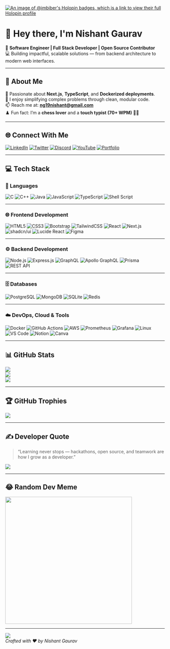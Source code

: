 [![An image of @imbiber's Holopin badges, which is a link to view their full Holopin profile](https://holopin.me/imbiber)](https://holopin.io/@imbiber)

# 👋 Hey there, I'm **Nishant Gaurav**  

🎯 **Software Engineer | Full Stack Developer | Open Source Contributor**  
💻 Building impactful, scalable solutions — from backend architecture to modern web interfaces.  

---

## 💫 About Me  

🚀 Passionate about **Next.js**, **TypeScript**, and **Dockerized deployments**.  
🧩 I enjoy simplifying complex problems through clean, modular code.  
📫 Reach me at: **ng19nishant@gmail.com**  
♟️ Fun fact: I’m a **chess lover** and a **touch typist (70+ WPM)** 👨‍💻  

---

## 🌐 Connect With Me  

[![LinkedIn](https://img.shields.io/badge/LinkedIn-%230A66C2.svg?style=for-the-badge&logo=linkedin&logoColor=white)](https://linkedin.com/in/nishantgaurav19)
[![Twitter](https://img.shields.io/badge/Twitter-%231DA1F2.svg?style=for-the-badge&logo=X&logoColor=white)](https://twitter.com/imbiberr)
[![Discord](https://img.shields.io/badge/Discord-%235865F2.svg?style=for-the-badge&logo=discord&logoColor=white)](https://discord.gg/VtTy2HPR)
[![YouTube](https://img.shields.io/badge/YouTube-%23FF0000.svg?style=for-the-badge&logo=youtube&logoColor=white)](https://www.youtube.com/channel/UC-wUr8iu_H-L-oNOLA8gBnQ)
[![Portfolio](https://img.shields.io/badge/Portfolio-%23000000.svg?style=for-the-badge&logo=vercel&logoColor=white)](https://nishant-portfolio-imbiber.vercel.app)

---

## 💻 Tech Stack  

### 🧠 Languages  
![C](https://img.shields.io/badge/C-%2300599C.svg?style=for-the-badge&logo=c&logoColor=white)
![C++](https://img.shields.io/badge/C++-%2300599C.svg?style=for-the-badge&logo=cplusplus&logoColor=white)
![Java](https://img.shields.io/badge/Java-%23ED8B00.svg?style=for-the-badge&logo=openjdk&logoColor=white)
![JavaScript](https://img.shields.io/badge/JavaScript-%23323330.svg?style=for-the-badge&logo=javascript&logoColor=%23F7DF1E)
![TypeScript](https://img.shields.io/badge/TypeScript-%23007ACC.svg?style=for-the-badge&logo=typescript&logoColor=white)
![Shell Script](https://img.shields.io/badge/Shell_Script-%23121011.svg?style=for-the-badge&logo=gnu-bash&logoColor=white)

---

### 🌐 Frontend Development  
![HTML5](https://img.shields.io/badge/HTML5-%23E34F26.svg?style=for-the-badge&logo=html5&logoColor=white)
![CSS3](https://img.shields.io/badge/CSS3-%231572B6.svg?style=for-the-badge&logo=css3&logoColor=white)
![Bootstrap](https://img.shields.io/badge/Bootstrap-%238511FA.svg?style=for-the-badge&logo=bootstrap&logoColor=white)
![TailwindCSS](https://img.shields.io/badge/TailwindCSS-%2338B2AC.svg?style=for-the-badge&logo=tailwind-css&logoColor=white)
![React](https://img.shields.io/badge/React-%230076D6.svg?style=for-the-badge&logo=react&logoColor=white)
![Next.js](https://img.shields.io/badge/Next.js-%23000000.svg?style=for-the-badge&logo=nextdotjs&logoColor=white)
![shadcn/ui](https://img.shields.io/badge/shadcn/ui-%23F2F2F2.svg?style=for-the-badge&logo=uiuxdesign&logoColor=black)
![Lucide React](https://img.shields.io/badge/Lucide_React-%23F1E05A.svg?style=for-the-badge&logo=react&logoColor=black)
![Figma](https://img.shields.io/badge/Figma-%23F24E1E.svg?style=for-the-badge&logo=figma&logoColor=white)

---

### ⚙️ Backend Development  
![Node.js](https://img.shields.io/badge/Node.js-%23339933.svg?style=for-the-badge&logo=nodedotjs&logoColor=white)
![Express.js](https://img.shields.io/badge/Express.js-%23404d59.svg?style=for-the-badge&logo=express&logoColor=white)
![GraphQL](https://img.shields.io/badge/GraphQL-%23E10098.svg?style=for-the-badge&logo=graphql&logoColor=white)
![Apollo GraphQL](https://img.shields.io/badge/Apollo-%23311C87.svg?style=for-the-badge&logo=apollographql&logoColor=white)
![Prisma](https://img.shields.io/badge/Prisma-%232D3748.svg?style=for-the-badge&logo=prisma&logoColor=white)
![REST API](https://img.shields.io/badge/REST_API-%23007396.svg?style=for-the-badge&logo=fastapi&logoColor=white)

---

### 🗄️ Databases  
![PostgreSQL](https://img.shields.io/badge/PostgreSQL-%23336791.svg?style=for-the-badge&logo=postgresql&logoColor=white)
![MongoDB](https://img.shields.io/badge/MongoDB-%2347A248.svg?style=for-the-badge&logo=mongodb&logoColor=white)
![SQLite](https://img.shields.io/badge/SQLite-%2307405e.svg?style=for-the-badge&logo=sqlite&logoColor=white)
![Redis](https://img.shields.io/badge/Redis-%23DC382D.svg?style=for-the-badge&logo=redis&logoColor=white)

---

### ☁️ DevOps, Cloud & Tools  
![Docker](https://img.shields.io/badge/Docker-%230db7ed.svg?style=for-the-badge&logo=docker&logoColor=white)
![GitHub Actions](https://img.shields.io/badge/GitHub_Actions-%232088FF.svg?style=for-the-badge&logo=githubactions&logoColor=white)
![AWS](https://img.shields.io/badge/AWS-%23232F3E.svg?style=for-the-badge&logo=amazonaws&logoColor=white)
![Prometheus](https://img.shields.io/badge/Prometheus-%23E6522C.svg?style=for-the-badge&logo=prometheus&logoColor=white)
![Grafana](https://img.shields.io/badge/Grafana-%23F46800.svg?style=for-the-badge&logo=grafana&logoColor=white)
![Linux](https://img.shields.io/badge/Linux-%23FCC624.svg?style=for-the-badge&logo=linux&logoColor=black)
![VS Code](https://img.shields.io/badge/VS_Code-%23007ACC.svg?style=for-the-badge&logo=visualstudiocode&logoColor=white)
![Notion](https://img.shields.io/badge/Notion-%23000000.svg?style=for-the-badge&logo=notion&logoColor=white)
![Canva](https://img.shields.io/badge/Canva-%2300C4CC.svg?style=for-the-badge&logo=Canva&logoColor=white)

---

## 📊 GitHub Stats  

![](https://github-readme-stats.vercel.app/api?username=imbiber&theme=tokyonight&hide_border=false&include_all_commits=true&count_private=true)  
![](https://github-readme-streak-stats.herokuapp.com/?user=imbiber&theme=tokyonight&hide_border=false)  
![](https://github-readme-stats.vercel.app/api/top-langs/?username=imbiber&theme=tokyonight&hide_border=false&layout=compact)

---

## 🏆 GitHub Trophies  
![](https://github-profile-trophy.vercel.app/?username=imbiber&theme=dracula&no-frame=false&no-bg=true&margin-w=4)

---

## ✍️ Developer Quote  
> “Learning never stops — hackathons, open source, and teamwork are how I grow as a developer.”  

![](https://quotes-github-readme.vercel.app/api?type=horizontal&theme=radical)

---

## 😂 Random Dev Meme  
<img src="https://randommeme-five.vercel.app/" height="400"/>

---

[![](https://visitcount.itsvg.in/api?id=imbiber&icon=0&color=1)](https://visitcount.itsvg.in)  
*Crafted with ❤️ by Nishant Gaurav*
